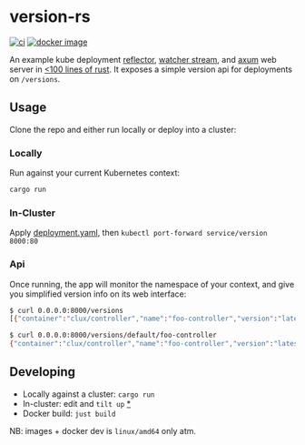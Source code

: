 # version-rs
[![ci](https://github.com/kube-rs/version-rs/actions/workflows/ci.yml/badge.svg)](https://github.com/kube-rs/version-rs/actions/workflows/ci.yml)
[![docker image](https://img.shields.io/docker/pulls/clux/version.svg)](
https://hub.docker.com/r/clux/version/tags/)

An example kube deployment [reflector](https://docs.rs/kube/latest/kube/runtime/reflector/fn.reflector.html), [watcher stream](https://docs.rs/kube/latest/kube/runtime/trait.WatchStreamExt.html), and [axum](https://github.com/tokio-rs/axum) web server in [<100 lines of rust](./version.rs). It exposes a simple version api for deployments on `/versions`.

## Usage
Clone the repo and either run locally or deploy into a cluster:

### Locally
Run against your current Kubernetes context:

```sh
cargo run
```

### In-Cluster
Apply [deployment.yaml](./deployment.yaml), then `kubectl port-forward service/version 8000:80`

### Api
Once running, the app will monitor the namespace of your context, and give you simplified version info on its web interface:

```sh
$ curl 0.0.0.0:8000/versions
[{"container":"clux/controller","name":"foo-controller","version":"latest"},{"container":"alpine","name":"debugger","version":"3.13"}]

$ curl 0.0.0.0:8000/versions/default/foo-controller
{"container":"clux/controller","name":"foo-controller","version":"latest"}
```

## Developing
- Locally against a cluster: `cargo run`
- In-cluster: edit and `tilt up` [*](https://tilt.dev/)
- Docker build: `just build`

NB: images + docker dev is `linux/amd64` only atm.
